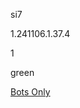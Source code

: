 si7

1.241106.1.37.4

1

green

[Bots Only](https://www.lakeshorelearning.com/assets/html/do_not_visit.html)